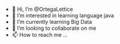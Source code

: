 - 👋 Hi, I’m @OrtegaLettice
- 👀 I’m interested in learning language java
- 🌱 I’m currently learning Big Data
- 💞️ I’m looking to collaborate on me
- 📫 How to reach me ...

<!---
OrtegaLettice/OrtegaLettice is a ✨ special ✨ repository because its `README.md` (this file) appears on your GitHub profile.
You can click the Preview link to take a look at your changes.
--->
